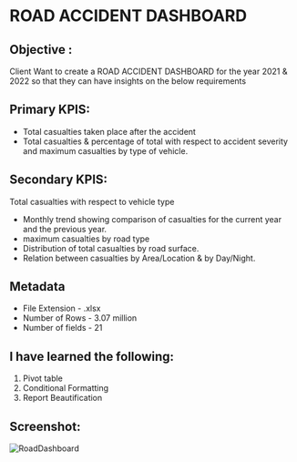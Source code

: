 # ROAD ACCIDENT DASHBOARD

## Objective :
Client Want to create a ROAD ACCIDENT DASHBOARD for the year 2021 & 2022 so that they can have insights on the below requirements

## Primary KPIS:
- Total casualties taken place after the accident
- Total casualties & percentage of total with respect to accident severity and maximum casualties by type of vehicle.

## Secondary KPIS: 
Total casualties with respect to vehicle type
- Monthly trend showing comparison of casualties for the current year and the previous year.
- maximum casualties by road type
- Distribution of total casualties by road surface.
- Relation between casualties by Area/Location & by Day/Night.

## Metadata
- File Extension - .xlsx
- Number of Rows - 3.07 million
- Number of fields - 21

## I have learned the following:
1. Pivot table
2. Conditional Formatting
3. Report Beautification

## Screenshot:
![RoadDashboard](https://github.com/BhargaviPappuru/EXCEL_PROJECT/assets/89293971/99ca7a25-df57-4424-8e04-4bd86ca2079c)



 
